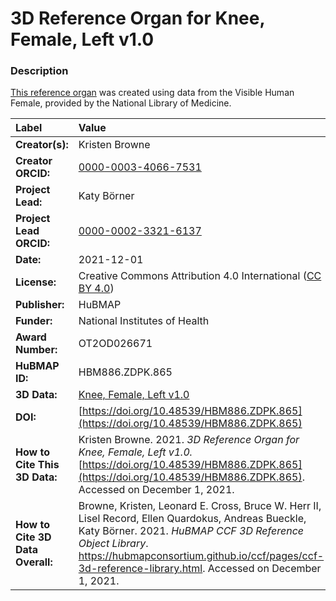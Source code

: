 # 3D Reference Organ for Knee, Female, Left v1.0

### Description
[This reference organ](https://hubmapconsortium.github.io/ccf/pages/ccf-3d-reference-library.html) was created using data from the Visible Human Female, provided by the National Library of Medicine.

| Label | Value |
| :------------- |:-------------|
| **Creator(s):** | Kristen Browne |
| **Creator ORCID:** | [0000-0003-4066-7531](https://orcid.org/0000-0003-4066-7531) |
| **Project Lead:** | Katy B&ouml;rner |
| **Project Lead ORCID:** | [0000-0002-3321-6137](https://orcid.org/0000-0002-3321-6137) |
| **Date:** | 2021-12-01 |
| **License:** | Creative Commons Attribution 4.0 International ([CC BY 4.0](https://creativecommons.org/licenses/by/4.0/)) |
| **Publisher:** | HuBMAP |
| **Funder:** | National Institutes of Health |
| **Award Number:** | OT2OD026671 |
| **HuBMAP ID:** | HBM886.ZDPK.865 |
| **3D Data:** | [Knee, Female, Left v1.0](https://hubmapconsortium.github.io/ccf-releases/v1.1/models/VH_F_Knee_L.glb) |
| **DOI:** | [https://doi.org/10.48539/HBM886.ZDPK.865](https://doi.org/10.48539/HBM886.ZDPK.865) |
| **How to Cite This 3D Data:** | Kristen Browne. 2021. *3D Reference Organ for Knee, Female, Left v1.0.* [https://doi.org/10.48539/HBM886.ZDPK.865](https://doi.org/10.48539/HBM886.ZDPK.865). Accessed on December 1, 2021. |
| **How to Cite 3D Data Overall:** | Browne, Kristen, Leonard E. Cross, Bruce W. Herr II, Lisel Record, Ellen Quardokus, Andreas Bueckle, Katy B&ouml;rner. 2021. *HuBMAP CCF 3D Reference Object Library*. https://hubmapconsortium.github.io/ccf/pages/ccf-3d-reference-library.html. Accessed on December 1, 2021. |
